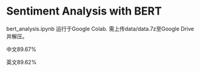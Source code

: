 # Sentiment Analysis with BERT

bert_analysis.ipynb 运行于Google Colab. 需上传data/data.7z至Google Drive并解压。

中文89.67%

英文89.62%
